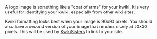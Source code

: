 A logo image is something like a "coat of arms" for your kwiki. It is very useful for identifying your kwiki, especially from other wiki sites.

Kwiki formatting looks best when your image is 90x90 pixels. You should also have a second version of your image that renders nicely at 50x50 pixels. This will be used by [KwikiSisters](/KwikiSisters) to link to your site.

